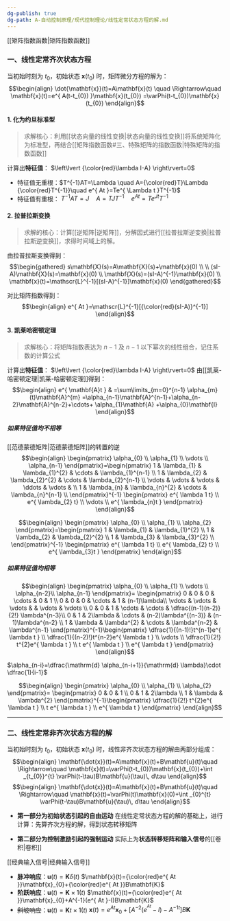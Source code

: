 ```yaml
---
dg-publish: true
dg-path: A-自动控制原理/现代控制理论/线性定常状态方程的解.md
---
```


[[矩阵指数函数\|矩阵指数函数]]
### 一、线性定常齐次状态方程
当初始时刻为 $t_{0}$，初始状态 $\mathbf{x}(t_{0})$ 时，矩阵微分方程的解为：
$$\begin{align}
\dot{\mathbf{x}}(t)=A\mathbf{x}(t) \quad \Rightarrow\quad  \mathbf{x}(t)=e^{ A(t-t_{0}) }\mathbf{x}(t_{0}) =\varPhi(t-t_{0})\mathbf{x}(t_{0})
\end{align}$$


#### 1. 化为约旦标准型
> 求解核心：利用[[状态向量的线性变换\|状态向量的线性变换]]将系统矩阵化为标准型，再结合[[矩阵指数函数#三、特殊矩阵的指数函数\|特殊矩阵的指数函数]]

计算出**特征值**： $\left\lvert  {\color{red}\lambda I-A} \right\rvert=0$ 
- 特征值无重根：$T^{-1}AT=\Lambda \quad  A={\color{red}T}\Lambda {\color{red}T^{-1}}\quad  e^{ At }=Te^{ \Lambda t }T^{-1}$
- 特征值有重根： $T^{-1}AT=J \quad  A=TJ T^{-1}\quad  e^{ At }=Te^{J t }T^{-1}$

#### 2. 拉普拉斯变换
>求解的核心：计算[[逆矩阵\|逆矩阵]]，分解因式进行[[拉普拉斯逆变换\|拉普拉斯逆变换]]，求得时间域上的解。

由拉普拉斯变换得到：
$$\begin{gathered}
s\mathbf{X}(s)=A\mathbf{X}(s)+\mathbf{x}(0) \\ \\
(sI-A)\mathbf{X}(s)=\mathbf{x}(0) \\
\mathbf{X}(s)=(sI-A)^{-1}\mathbf{x}(0) \\
\mathbf{x}(t)=\mathscr{L}^{-1}[(sI-A)^{-1}]\mathbf{x}(0)
\end{gathered}$$

对比矩阵指数得到：
$$\begin{align}
e^{ At }=\mathscr{L}^{-1}[{\color{red}(sI-A)}^{-1}]
\end{align}$$

#### 3. 凯莱哈密顿定理
>求解核心：将矩阵指数表达为 $n-1$ 及 $n-1$ 以下幂次的线性组合，记住系数的计算公式

计算出**特征值**： $\left\lvert  {\color{red}\lambda I-A} \right\rvert=0$ 
由[[凯莱-哈密顿定理\|凯莱-哈密顿定理]]得到：
$$\begin{align}
e^{ \mathbf{A}t } & =\sum\limits_{m=0}^{n-1} \alpha_{m}(t)\mathbf{A}^{m} =\alpha_{n-1}\mathbf{A}^{n-1}+\alpha_{n-2}\mathbf{A}^{n-2}+\cdots+ \alpha_{1}\mathbf{A} +\alpha_{0}\mathbf{I}
\end{align}$$

##### 如果特征值均不相等
[[范德蒙德矩阵\|范德蒙德矩阵]]的转置的逆
$$\begin{align}
\begin{pmatrix}
\alpha_{0} \\
\alpha_{1} \\
\vdots \\
\alpha_{n-1}
\end{pmatrix}=\begin{pmatrix}
	1 & \lambda_{1} & \lambda_{1}^{2} & \cdots & \lambda_{1}^{n-1} \\
1 & \lambda_{2} & \lambda_{2}^{2} & \cdots & \lambda_{2}^{n-1} \\ 
\vdots & \vdots & \vdots & \ddots & \vdots &  \\
1 & \lambda_{n} & \lambda_{n}^{2} & \cdots & \lambda_{n}^{n-1} \\
\end{pmatrix}^{-1} \begin{pmatrix}
e^{ \lambda 1 t} \\
e^{ \lambda_{2} t} \\
\vdots \\
e^{ \lambda_{n}t }
\end{pmatrix}
\end{align}$$

$$\begin{align}
\begin{pmatrix}
\alpha_{0} \\
\alpha_{1} \\
\alpha_{2}
\end{pmatrix}=\begin{pmatrix}
	1 & \lambda_{1} & \lambda_{1}^{2}  \\
1 & \lambda_{2} & \lambda_{2}^{2}  \\ 
1 & \lambda_{3} & \lambda_{3}^{2}  \\
\end{pmatrix}^{-1} \begin{pmatrix}
e^{ \lambda 1 t} \\
e^{ \lambda_{2} t} \\
e^{ \lambda_{3}t }
\end{pmatrix}
\end{align}$$

##### 如果特征值均相等
$$\begin{align}
\begin{pmatrix}
\alpha_{0} \\
\alpha_{1} \\
\vdots  \\
\alpha_{n-2}\\
\alpha_{n-1} 
\end{pmatrix}= \begin{pmatrix}
 0 & 0 & 0 & \cdots & 0 & 1  \\
0 & 0 & 0 & \cdots  & 1 & (n-1)\lambda\\
 \vdots  &  \vdots  & \vdots  &   & \vdots  & \vdots  \\
0 & 0 & 1 & \cdots  & \cdots  & \dfrac{(n-1)(n-2)}{2!} \lambda^{n-3}\\
 0 & 1  & 2\lambda  & \cdots  & (n-2)\lambda^{(n-3)} &  (n-1)\lambda^{n-2} \\
1 & \lambda  & \lambda^{2}  &  \cdots  &  \lambda^{n-2} & \lambda^{n-1}
\end{pmatrix}^{-1}\begin{pmatrix}
\dfrac{1}{(n-1)!}t^{n-1}e^{ \lambda t } \\
\dfrac{1}{(n-2)!}t^{n-2}e^{ \lambda t } \\
\vdots  \\
\dfrac{1}{2!} t^{2}e^{ \lambda t } \\
t e^{ \lambda t } \\
e^{ \lambda t }
\end{pmatrix}
\end{align}$$

$\alpha_{n-i}=\dfrac{\mathrm{d} \alpha_{n-i+1}}{\mathrm{d} \lambda}\cdot \dfrac{1}{i-1}$

$$\begin{align}
\begin{pmatrix}
\alpha_{0} \\
\alpha_{1} \\
\alpha_{2} 
\end{pmatrix}= \begin{pmatrix}
0 & 0 & 1 \\
 0 & 1  & 2\lambda \\
1 & \lambda  & \lambda^{2}
\end{pmatrix}^{-1}\begin{pmatrix}
\dfrac{1}{2!} t^{2}e^{ \lambda t } \\
t e^{ \lambda t } \\
e^{ \lambda t }
\end{pmatrix}
\end{align}$$



***
### 二、线性定常非齐次状态方程的解
当初始时刻为 $t_{0}$，初始状态 $\mathbf{x}(t_{0})$ 时，线性非齐次状态方程的解由两部分组成：
$$\begin{align}
\mathbf{\dot{x}}(t)=A\mathbf{x}(t)+B\mathbf{u}(t)\quad  \Rightarrow\quad  \mathbf{x}(t)=\varPhi(t-t_{0})\mathbf{x}(t_{0})+\int _{t_{0}}^{t} \varPhi(t-\tau)B\mathbf{u}(\tau)\, d\tau
\end{align}$$
$$\begin{align}
\mathbf{\dot{x}}(t)=A\mathbf{x}(t)+B\mathbf{u}(t)\quad  \Rightarrow\quad  \mathbf{x}(t)=\varPhi(t)\mathbf{x}(0)+\int _{0}^{t} \varPhi(t-\tau)B\mathbf{u}(\tau)\, d\tau
\end{align}$$

- **第一部分为初始状态引起的自由运动**
	在线性定常状态方程的解的基础上，进行计算：先算齐次方程的解，得到状态转移矩阵

- **第二部分为控制激励引起的强制运动**
	实际上为**状态转移矩阵和输入信号**的[[卷积\|卷积]]


[[经典输入信号\|经典输入信号]]
- **脉冲响应**：$\mathbf{u}(t)=\mathbf{K} \delta(t)$        $\mathbf{x}(t)={\color{red}e^{ At }}\mathbf{x}_{0}+{\color{red}e^{ At }}B\mathbf{K}$
- **阶跃响应**：$\mathbf{u}(t)=\mathbf{K}\times 1(t)$    $\mathbf{x}(t)={\color{red}e^{ At }}\mathbf{x}_{0}+A^{-1}(e^{ At }-I)B\mathbf{K}$
- ~~斜坡响应~~：$\mathbf{u}(t)=\mathbf{K}t\times 1(t)$   $\mathbf{x}(t)=e^{ At }\mathbf{x}_{0}+\left[A^{-2}(e^{ ^{At}}-I )-A^{-1t}\right]B\mathbf{K}$
